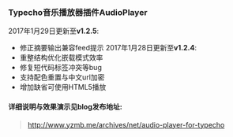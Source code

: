 ### Typecho音乐播放器插件AudioPlayer
2017年1月29日更新至**v1.2.5**: 
- 修正摘要输出兼容feed提示
2017年1月28日更新至**v1.2.4**: 
- 重整结构优化嵌载模式效率
- 修复短代码标签冲突等bug
- 支持配色重置与中文url加密
- 增加缺省可使用HTML5播放

#### 详细说明与效果演示见blog发布地址: 
 > http://www.yzmb.me/archives/net/audio-player-for-typecho
